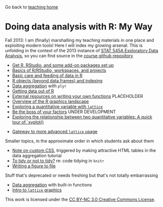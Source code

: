 Go back to [teaching home](../teach.html)

# Doing data analysis with R: My Way

Fall 2013: I am (finally) marshalling my teaching materials in one place and exploiting modern tools! Here I will index my growing arsenal. This is unfolding in the context of the 2013 instance of [STAT 545A Exploratory Data Analysis](current.html), so you can find source in the [course github repository](https://github.com/jennybc/STAT545A)

  * [Get R, RStudio, and some add-on packages set up](block00_setup.html)
  * [Basics of R/RStudio, workspaces, and projects](block01_basicsWorkspaceWorkingDirProject.html)
  * [Basic care and feeding of data in R](block02_careFeedingData.html)
  * [R objects (beyond data.frames) and indexing](block03_basicObjects.html)
  * [Data aggregation](block04_dataAggregation.html) with `plyr`
  * [Getting data out of R](block05_getNumbersOut.html)
  * [External resources on writing your own functions](block06_functions.html) PLACEHOLDER 
  * [Overview of the R graphics landscape](block90_baseLatticeGgplot2.html)
  * [Exploring a quantitative variable with `lattice`](block07_univariatePlotsLattice.html)
  * [Be the boss of your factors](block08_bossYourFactors.html) UNDER DEVELOPMENT
  * [Exploring the relationship between two quantitative variables: A quick tour of `xyplot()](block09_xyplotLattice.html)
  - [Gateway to more advanced `lattice` usage](block10_latticeNittyGritty.html)
  
    
Smaller topics, in the approximate order in which students ask about them

  * [Note on custom CSS](topic10_tablesCSS.html), triggered by making attractive HTML tables in the data aggregation tutorial
  * [To tidy or not to tidy?](topic11_tidyCode.html) re: code tidying in `knitr`
  * [Writing a figure to file](topic12_writeFigureToFile.html)

Stuff that's deprecated or needs freshing but that's not totally embarrassing

  * [Data aggregation](block93_oldDataAggregation.html) with built-in functions
  * [Intro to `lattice` graphics](block91_latticeGraphics.html)
    
<div class="footer">
This work is licensed under the  <a href="http://creativecommons.org/licenses/by-nc/3.0/">CC BY-NC 3.0 Creative Commons License</a>.
</div>